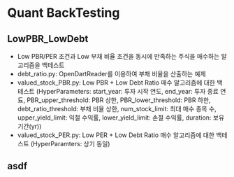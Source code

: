
# Quant BackTesting

## LowPBR_LowDebt
- Low PBR/PER 조건과 Low 부채 비율 조건을 동시에 만족하는 주식을 매수하는 알고리즘을 백테스트
- debt_ratio.py: OpenDartReader를 이용하여 부채 비율을 산출하는 예제
- valued_stock_PBR.py: Low PBR + Low Debt Ratio 매수 알고리즘에 대한 백테스트 (HyperParameters: start_year: 투자 시작 연도, end_year: 투자 종료 연됴, PBR_upper_threshold: PBR 상한, PBR_lower_threshold: PBR 하한, debt_ratio_threshold: 부채 비율 상한, num_stock_limit: 최대 매수 종목 수, upper_yield_limit: 익절 수익률, lower_yield_limit: 손절 수익률, duration: 보유 기간(yr))
- valued_stock_PER.py: Low PER + Low Debt Ratio 매수 알고리즘에 대한 백테스트 (HyperParamters: 상기 동일)

## asdf
